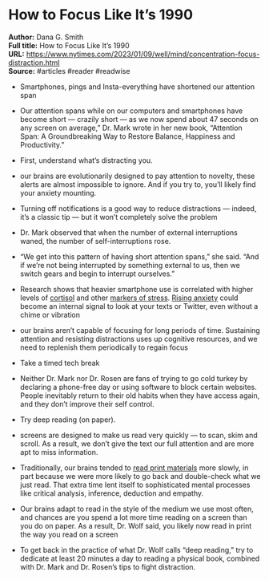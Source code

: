 # How to Focus Like It’s 1990

**Author:** Dana G. Smith  
**Full title:** How to Focus Like It’s 1990  
**URL:** https://www.nytimes.com/2023/01/09/well/mind/concentration-focus-distraction.html  
**Source:** #articles #reader #readwise

- Smartphones, pings and Insta-everything have shortened our attention span 
   
- Our attention spans while on our computers and smartphones have become short — crazily short — as we now spend about 47 seconds on any screen on average,” Dr. Mark wrote in her new book, “Attention Span: A Groundbreaking Way to Restore Balance, Happiness and Productivity.” 
   
- First, understand what’s distracting you. 
   
- our brains are evolutionarily designed to pay attention to novelty, these alerts are almost impossible to ignore. And if you try to, you’ll likely find your anxiety mounting. 
   
- Turning off notifications is a good way to reduce distractions — indeed, it’s a classic tip — but it won’t completely solve the problem 
   
- Dr. Mark observed that when the number of external interruptions waned, the number of self-interruptions rose. 
   
- “We get into this pattern of having short attention spans,” she said. “And if we’re not being interrupted by something external to us, then we switch gears and begin to interrupt ourselves.” 
   
- Research shows that heavier smartphone use is correlated with higher levels of [cortisol](https://www.ncbi.nlm.nih.gov/pmc/articles/PMC6143708/) and other [markers of stress](https://www.sciencedirect.com/science/article/abs/pii/S0747563217306908). [Rising anxiety](https://www.sciencedirect.com/science/article/abs/pii/S0747563214002805) could become an internal signal to look at your texts or Twitter, even without a chime or vibration 
   
- our brains aren’t capable of focusing for long periods of time. Sustaining attention and resisting distractions uses up cognitive resources, and we need to replenish them periodically to regain focus 
   
- Take a timed tech break 
   
- Neither Dr. Mark nor Dr. Rosen are fans of trying to go cold turkey by declaring a phone-free day or using software to block certain websites. People inevitably return to their old habits when they have access again, and they don’t improve their self control. 
   
- Try deep reading (on paper). 
   
- screens are designed to make us read very quickly — to scan, skim and scroll. As a result, we don’t give the text our full attention and are more apt to miss information. 
   
- Traditionally, our brains tended to [read print materials](https://dra.american.edu/islandora/object/auislandora%3A94839) more slowly, in part because we were more likely to go back and double-check what we just read. That extra time lent itself to sophisticated mental processes like critical analysis, inference, deduction and empathy. 
   
- Our brains adapt to read in the style of the medium we use most often, and chances are you spend a lot more time reading on a screen than you do on paper. As a result, Dr. Wolf said, you likely now read in print the way you read on a screen 
   
- To get back in the practice of what Dr. Wolf calls “deep reading,” try to dedicate at least 20 minutes a day to reading a physical book, combined with Dr. Mark and Dr. Rosen’s tips to fight distraction. 
   
